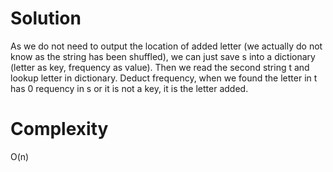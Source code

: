 # Solution

As we do not need to output the location of added letter (we actually do not know as the string has been shuffled), we can just save s into a dictionary (letter as key, frequency as value).
Then we read the second string t and lookup letter in dictionary. Deduct frequency, when we found the letter in t has 0 requency in s or it is not a key, it is the letter added.

# Complexity

O(n)
